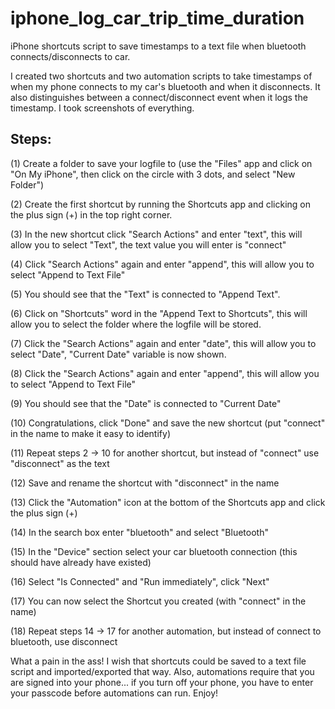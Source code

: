 # iphone_log_car_trip_time_duration
iPhone shortcuts script to save timestamps to a text file when bluetooth connects/disconnects to car.

I created two shortcuts and two automation scripts to take timestamps of when my phone connects to my car's bluetooth and when it disconnects. It also distinguishes between a connect/disconnect event when it logs the timestamp. I took screenshots of everything.

## Steps:

(1) Create a folder to save your logfile to (use the "Files" app and click on "On My iPhone", then click on the circle with 3 dots, and select "New Folder")

(2) Create the first shortcut by running the Shortcuts app and clicking on the plus sign (+) in the top right corner.

(3) In the new shortcut click "Search Actions" and enter "text", this will allow you to select "Text", the text value you will enter is "connect"

(4) Click "Search Actions" again and enter "append", this will allow you to select "Append to Text File"

(5) You should see that the "Text" is connected to "Append Text".

(6) Click on "Shortcuts" word in the "Append Text to Shortcuts", this will allow you to select the folder where the logfile will be stored.

(7) Click the "Search Actions" again and enter "date", this will allow you to select "Date", "Current Date" variable is now shown.

(8) Click the "Search Actions" again and enter "append", this will allow you to select "Append to Text File"

(9) You should see that the "Date" is connected to "Current Date"

(10) Congratulations, click "Done" and save the new shortcut (put "connect" in the name to make it easy to identify)

(11) Repeat steps 2 -> 10 for another shortcut, but instead of "connect" use "disconnect" as the text

(12) Save and rename the shortcut with "disconnect" in the name

(13) Click the "Automation" icon at the bottom of the Shortcuts app and click the plus sign (+)

(14) In the search box enter "bluetooth" and select "Bluetooth"

(15) In the "Device" section select your car bluetooth connection (this should have already have existed)

(16) Select "Is Connected" and "Run immediately", click "Next"

(17) You can now select the Shortcut you created (with "connect" in the name)

(18) Repeat steps 14 -> 17 for another automation, but instead of connect to bluetooth, use disconnect

What a pain in the ass! I wish that shortcuts could be saved to a text file script and imported/exported that way.
Also, automations require that you are signed into your phone... if you turn off your phone, you have to enter your passcode before automations can run.
Enjoy!
